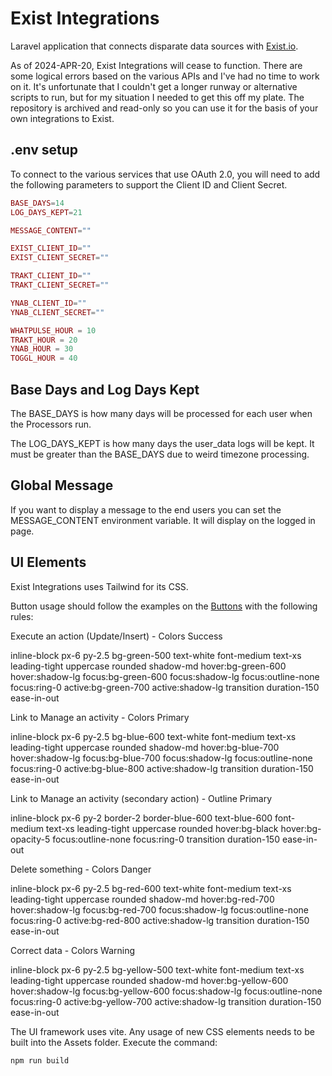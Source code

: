 # Exist Integrations

Laravel application that connects disparate data sources with [Exist.io](https://exist.io).

As of 2024-APR-20, Exist Integrations will cease to function. There are some logical errors based on the various APIs and I've had no time to work on it. It's unfortunate that I couldn't get a longer runway or alternative scripts to run, but for my situation I needed to get this off my plate. The repository is archived and read-only so you can use it for the basis of your own integrations to Exist.

## .env setup

To connect to the various services that use OAuth 2.0, you will need to add the following parameters to support the Client ID and Client Secret.

```php
BASE_DAYS=14
LOG_DAYS_KEPT=21

MESSAGE_CONTENT=""

EXIST_CLIENT_ID=""
EXIST_CLIENT_SECRET=""

TRAKT_CLIENT_ID=""
TRAKT_CLIENT_SECRET=""

YNAB_CLIENT_ID=""
YNAB_CLIENT_SECRET=""

WHATPULSE_HOUR = 10
TRAKT_HOUR = 20
YNAB_HOUR = 30
TOGGL_HOUR = 40
```

## Base Days and Log Days Kept

The BASE_DAYS is how many days will be processed for each user when the Processors run.

The LOG_DAYS_KEPT is how many days the user_data logs will be kept. It must be greater than the BASE_DAYS due to weird timezone processing.

## Global Message

If you want to display a message to the end users you can set the MESSAGE_CONTENT environment variable. It will display on the logged in page.

## UI Elements

Exist Integrations uses Tailwind for its CSS.

Button usage should follow the examples on the [Buttons](https://tailwind-elements.com/docs/standard/components/buttons/) with the following rules:

Execute an action (Update/Insert) - Colors Success

inline-block px-6 py-2.5 bg-green-500 text-white font-medium text-xs leading-tight uppercase rounded shadow-md hover:bg-green-600 hover:shadow-lg focus:bg-green-600 focus:shadow-lg focus:outline-none focus:ring-0 active:bg-green-700 active:shadow-lg transition duration-150 ease-in-out

Link to Manage an activity - Colors Primary

inline-block px-6 py-2.5 bg-blue-600 text-white font-medium text-xs leading-tight uppercase rounded shadow-md hover:bg-blue-700 hover:shadow-lg focus:bg-blue-700 focus:shadow-lg focus:outline-none focus:ring-0 active:bg-blue-800 active:shadow-lg transition duration-150 ease-in-out

Link to Manage an activity (secondary action) - Outline Primary

inline-block px-6 py-2 border-2 border-blue-600 text-blue-600 font-medium text-xs leading-tight uppercase rounded hover:bg-black hover:bg-opacity-5 focus:outline-none focus:ring-0 transition duration-150 ease-in-out

Delete something - Colors Danger

inline-block px-6 py-2.5 bg-red-600 text-white font-medium text-xs leading-tight uppercase rounded shadow-md hover:bg-red-700 hover:shadow-lg focus:bg-red-700 focus:shadow-lg focus:outline-none focus:ring-0 active:bg-red-800 active:shadow-lg transition duration-150 ease-in-out

Correct data - Colors Warning

inline-block px-6 py-2.5 bg-yellow-500 text-white font-medium text-xs leading-tight uppercase rounded shadow-md hover:bg-yellow-600 hover:shadow-lg focus:bg-yellow-600 focus:shadow-lg focus:outline-none focus:ring-0 active:bg-yellow-700 active:shadow-lg transition duration-150 ease-in-out

The UI framework uses vite. Any usage of new CSS elements needs to be built into the Assets folder. Execute the command:

```sh
npm run build
```
